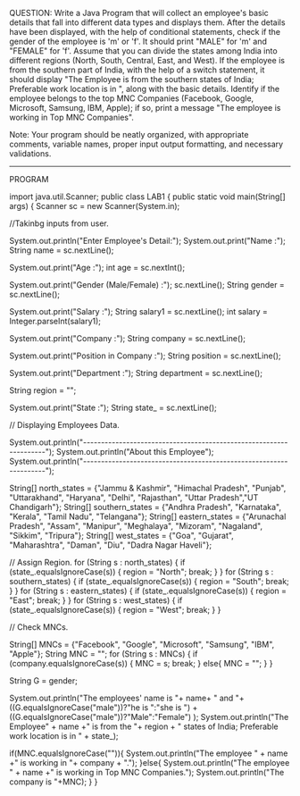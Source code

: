 QUESTION: Write a Java Program that will collect an employee's basic details that fall into different data types and displays them. After the details have been displayed, with the help of conditional statements, check if the gender of the employee is 'm' or 'f'. It should print "MALE" for 'm' and "FEMALE" for 'f'. Assume that you can divide the states among India into different regions (North, South, Central, East, and West). If the employee is from the southern part of India, with the help of a switch statement, it should display "The Employee is from the southern states of India; Preferable work location is in ", along with the basic details. Identify if the employee belongs to the top MNC Companies (Facebook, Google, Microsoft, Samsung, IBM, Apple); if so, print a message "The employee is working in Top MNC Companies".

Note: Your program should be neatly organized, with appropriate comments, variable names, proper input output formatting, and necessary validations. 

--------------------------------------------------------------------------------------------------------------------------------------
PROGRAM

import java.util.Scanner; 
public class LAB1 { 
    public static void main(String[] args) { 
      Scanner sc = new Scanner(System.in);

//Takinbg inputs from user.

System.out.println("Enter Employee's Detail:");
System.out.print("Name :");
String name = sc.nextLine();

System.out.print("Age :");
int age = sc.nextInt();

System.out.print("Gender (Male/Female) :");
sc.nextLine();
String gender = sc.nextLine();

System.out.print("Salary :");
String salary1 = sc.nextLine();
int salary =  Integer.parseInt(salary1);

System.out.print("Company :");
String company = sc.nextLine();

System.out.print("Position in Company :");
String position = sc.nextLine();

System.out.print("Department :");
String department = sc.nextLine();

String region = "";

System.out.print("State :");
String state_ = sc.nextLine();


// Displaying Employees Data.

System.out.println("-------------------------------------------------------------------");
System.out.println("About this Employee");
System.out.println("-------------------------------------------------------------------");

String[] north_states = {"Jammu & Kashmir", "Himachal Pradesh", "Punjab", "Uttarakhand", "Haryana", "Delhi", "Rajasthan", "Uttar Pradesh","UT Chandigarh"};
String[] southern_states = {"Andhra Pradesh", "Karnataka", "Kerala", "Tamil Nadu", "Telangana"};
String[] eastern_states = {"Arunachal Pradesh", "Assam", "Manipur", "Meghalaya", "Mizoram", "Nagaland", "Sikkim", "Tripura"};
String[] west_states = {"Goa", "Gujarat", "Maharashtra", "Daman", "Diu", "Dadra Nagar Haveli"};

// Assign Region.
for (String s : north_states) { 
    if (state_.equalsIgnoreCase(s)) {
        region = "North";
        break;
    }
}
for (String s : southern_states) {
    if (state_.equalsIgnoreCase(s)) {
        region = "South";
        break;
    }
}
for (String s : eastern_states) {
    if (state_.equalsIgnoreCase(s)) {
        region = "East";
        break;
    }
}
for (String s : west_states) {
    if (state_.equalsIgnoreCase(s)) {
        region = "West";
        break;
    }
}

// Check MNCs.

String[] MNCs = {"Facebook", "Google", "Microsoft", "Samsung", "IBM", "Apple"};
String MNC = "";
for (String s : MNCs) {
    if (company.equalsIgnoreCase(s)) {
        MNC = s;
        break;
    }
    else{
        MNC = "";
    }
}

String G = gender;

System.out.println("The employees' name is "+ name+ " and "+ ((G.equalsIgnoreCase("male"))?"he is ":"she is ") + ((G.equalsIgnoreCase("male"))?"Male":"Female") );
System.out.println("The Employee" + name +" is from the "+ region + " states of India; Preferable work location is in " + state_);

if(MNC.equalsIgnoreCase("")){
    System.out.println("The employee " + name +" is working in "+ company + ".");
}else{
    System.out.println("The employee " + name +" is working in Top MNC Companies.");
    System.out.println("The company is "+MNC);
}
}
